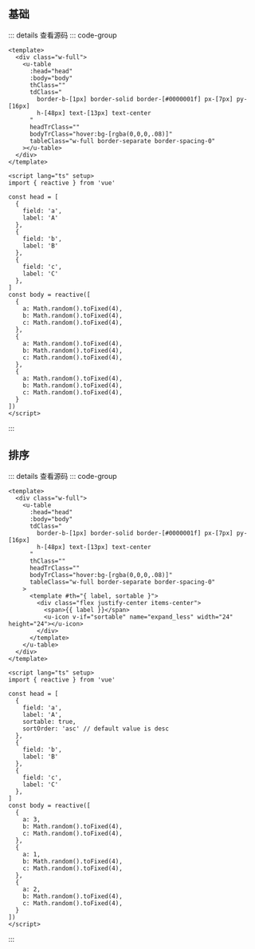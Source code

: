 <!-- import -->
<script setup>
import Basic from '../examples/table/01.basic.vue'
import Sort from '../examples/table/02.sort.vue'
</script>
<!-- import -->

## 基础

<!-- component -->
<Basic></Basic>
::: details 查看源码
::: code-group
```vue [template]
<template>
  <div class="w-full">
    <u-table 
      :head="head" 
      :body="body"
      thClass=""
      tdClass="
        border-b-[1px] border-solid border-[#0000001f] px-[7px] py-[16px]
        h-[48px] text-[13px] text-center
      "
      headTrClass=""
      bodyTrClass="hover:bg-[rgba(0,0,0,.08)]"
      tableClass="w-full border-separate border-spacing-0"
    ></u-table>
  </div>
</template>
```

```vue [script]
<script lang="ts" setup>
import { reactive } from 'vue'

const head = [
  {
    field: 'a',
    label: 'A'
  },
  {
    field: 'b',
    label: 'B'
  },
  {
    field: 'c',
    label: 'C'
  },
]
const body = reactive([
  {
    a: Math.random().toFixed(4),
    b: Math.random().toFixed(4),
    c: Math.random().toFixed(4),
  },
  {
    a: Math.random().toFixed(4),
    b: Math.random().toFixed(4),
    c: Math.random().toFixed(4),
  },
  {
    a: Math.random().toFixed(4),
    b: Math.random().toFixed(4),
    c: Math.random().toFixed(4),
  }
])
</script>
```

:::
<!-- component -->

## 排序

<!-- component -->
<Sort></Sort>
::: details 查看源码
::: code-group
```vue [template]
<template>
  <div class="w-full">
    <u-table 
      :head="head" 
      :body="body"
      tdClass="
        border-b-[1px] border-solid border-[#0000001f] px-[7px] py-[16px]
        h-[48px] text-[13px] text-center
      "
      thClass=""
      headTrClass=""
      bodyTrClass="hover:bg-[rgba(0,0,0,.08)]"
      tableClass="w-full border-separate border-spacing-0"
    >
      <template #th="{ label, sortable }">
        <div class="flex justify-center items-center">
          <span>{{ label }}</span>
          <u-icon v-if="sortable" name="expand_less" width="24" height="24"></u-icon>
        </div>
      </template>
    </u-table>
  </div>
</template>
```

```vue [script]
<script lang="ts" setup>
import { reactive } from 'vue'

const head = [
  {
    field: 'a',
    label: 'A',
    sortable: true,
    sortOrder: 'asc' // default value is desc
  },
  {
    field: 'b',
    label: 'B'
  },
  {
    field: 'c',
    label: 'C'
  },
]
const body = reactive([
  {
    a: 3,
    b: Math.random().toFixed(4),
    c: Math.random().toFixed(4),
  },
  {
    a: 1,
    b: Math.random().toFixed(4),
    c: Math.random().toFixed(4),
  },
  {
    a: 2,
    b: Math.random().toFixed(4),
    c: Math.random().toFixed(4),
  }
])
</script>
```

:::
<!-- component -->
